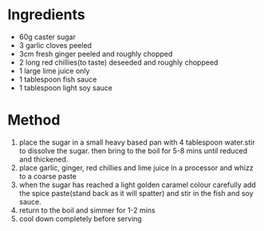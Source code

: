 # Ingredients

-   60g caster sugar
-   3 garlic cloves peeled
-   3cm fresh ginger peeled and roughly chopped
-   2 long red chillies(to taste) deseeded and roughly choppeed
-   1 large lime juice only
-   1 tablespoon fish sauce
-   1 tablespoon light soy sauce

# Method

1.  place the sugar in a small heavy based pan with 4 tablespoon water.stir to dissolve the sugar. then bring to the boil for 5-8 mins until reduced and thickened.
2.  place garlic, ginger, red chillies and lime juice in a processor and whizz to a coarse paste
3.  when the sugar has reached a light golden caramel colour carefully add the spice paste(stand back as it will spatter) and stir in the fish and soy sauce.
4.  return to the boil and simmer for 1-2 mins
5.  cool down completely before serving

